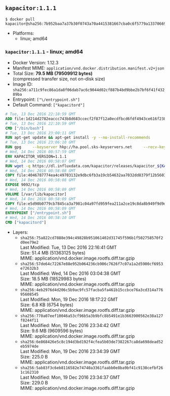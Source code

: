 ## `kapacitor:1.1.1`

```console
$ docker pull kapacitor@sha256:7b952baa7a37b30f0743a70a4415381667cba0c6f5779a13370669b94116437d
```

-	Platforms:
	-	linux; amd64

### `kapacitor:1.1.1` - linux; amd64

-	Docker Version: 1.12.3
-	Manifest MIME: `application/vnd.docker.distribution.manifest.v2+json`
-	Total Size: **79.5 MB (79509912 bytes)**  
	(compressed transfer size, not on-disk size)
-	Image ID: `sha256:a711c9fec86a1da8f06dab7ac6c9044d02cf887b4bd9bbe2b7bf6f41f43289ba`
-	Entrypoint: `["\/entrypoint.sh"]`
-	Default Command: `["kapacitord"]`

```dockerfile
# Tue, 13 Dec 2016 22:10:59 GMT
ADD file:1d214d2782eaccc743b8d683ccecf2f87f12a0ecdfbcd6fdf4943ce616f23870 in / 
# Tue, 13 Dec 2016 22:10:59 GMT
CMD ["/bin/bash"]
# Tue, 13 Dec 2016 23:00:11 GMT
RUN apt-get update && apt-get install -y --no-install-recommends 		ca-certificates 		curl 		wget 	&& rm -rf /var/lib/apt/lists/*
# Tue, 13 Dec 2016 23:06:10 GMT
RUN gpg     --keyserver hkp://ha.pool.sks-keyservers.net     --recv-keys 05CE15085FC09D18E99EFB22684A14CF2582E0C5
# Wed, 14 Dec 2016 00:57:59 GMT
ENV KAPACITOR_VERSION=1.1.1
# Wed, 14 Dec 2016 00:58:07 GMT
RUN wget -q https://dl.influxdata.com/kapacitor/releases/kapacitor_${KAPACITOR_VERSION}_amd64.deb.asc &&     wget -q https://dl.influxdata.com/kapacitor/releases/kapacitor_${KAPACITOR_VERSION}_amd64.deb &&     gpg --batch --verify kapacitor_${KAPACITOR_VERSION}_amd64.deb.asc kapacitor_${KAPACITOR_VERSION}_amd64.deb &&     dpkg -i kapacitor_${KAPACITOR_VERSION}_amd64.deb &&     rm -f kapacitor_${KAPACITOR_VERSION}_amd64.deb*
# Wed, 14 Dec 2016 00:58:08 GMT
COPY file:4046787774ea4c49703132e9dbc6fb3a19cb54632aa7032dd8379f12b56034d9 in /etc/kapacitor/kapacitor.conf 
# Wed, 14 Dec 2016 00:58:08 GMT
EXPOSE 9092/tcp
# Wed, 14 Dec 2016 00:58:09 GMT
VOLUME [/var/lib/kapacitor]
# Wed, 14 Dec 2016 00:58:09 GMT
COPY file:e5d90b0779cb7845ca3a7981c04a97fd959fea211a2ce19c8da8b949f9d9d04c in /entrypoint.sh 
# Wed, 14 Dec 2016 00:58:09 GMT
ENTRYPOINT ["/entrypoint.sh"]
# Wed, 14 Dec 2016 00:58:10 GMT
CMD ["kapacitord"]
```

-	Layers:
	-	`sha256:75a822cd7888e394c49828b951061402d31745f596b1f502758570f2d0ee79e2`  
		Last Modified: Tue, 13 Dec 2016 22:16:41 GMT  
		Size: 51.4 MB (51363125 bytes)  
		MIME: application/vnd.docker.image.rootfs.diff.tar.gzip
	-	`sha256:57de64c72267e88e952b064236cb906c7626f7c07a1a2d5900cf6953e72632b3`  
		Last Modified: Wed, 14 Dec 2016 03:04:38 GMT  
		Size: 18.5 MB (18529983 bytes)  
		MIME: application/vnd.docker.image.rootfs.diff.tar.gzip
	-	`sha256:4eb2976d4d206c5b9ac9fc57facba5fa461b15ccbce76a3cd314a77695608545`  
		Last Modified: Mon, 19 Dec 2016 18:17:22 GMT  
		Size: 6.8 KB (6754 bytes)  
		MIME: application/vnd.docker.image.rootfs.diff.tar.gzip
	-	`sha256:770a07eef10046a53cf96b5a3b9bfc8b5491e1b3663900562e38a127f8244f11`  
		Last Modified: Mon, 19 Dec 2016 23:34:42 GMT  
		Size: 9.6 MB (9609596 bytes)  
		MIME: application/vnd.docker.image.rootfs.diff.tar.gzip
	-	`sha256:6e868426e5c8c194d3bd192f4cfea5b03de7382267ca8da698dead52eb5974de`  
		Last Modified: Mon, 19 Dec 2016 23:34:39 GMT  
		Size: 225.0 B  
		MIME: application/vnd.docker.image.rootfs.diff.tar.gzip
	-	`sha256:5ab83f3c6eb8116582e74740a3361faabb0e8ba9bf41c9130cefbf261c162310`  
		Last Modified: Mon, 19 Dec 2016 23:34:37 GMT  
		Size: 229.0 B  
		MIME: application/vnd.docker.image.rootfs.diff.tar.gzip
